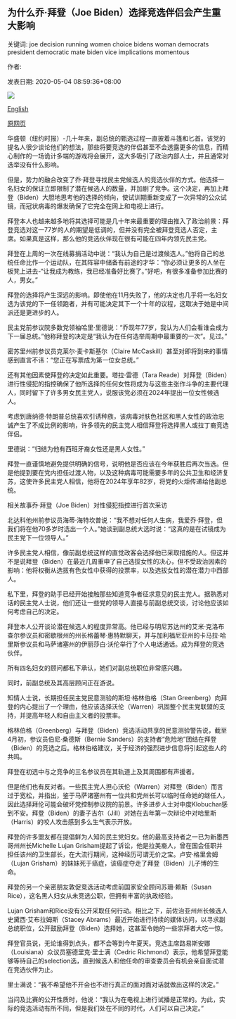 ## 为什么乔·拜登（Joe Biden）选择竞选伴侣会产生重大影响

关键词: joe decision running women choice bidens woman democrats president democratic mate biden vice implications momentous

作者: 

发表日期: 2020-05-04 08:59:36+08:00

![](https://www.straitstimes.com/sites/default/files/styles/x_large/public/articles/2020/05/04/ab_biden_040520.jpg?itok=bU5K3bSE)

[English](Why%20Joe%20Biden%27s%20choice%20of%20running%20mate%20has%20momentous%20implications.md)

[原网页](https://www.straitstimes.com/world/united-states/why-joe-bidens-choice-of-running-mate-has-momentous-implications)

华盛顿（纽约时报）-几十年来，副总统的甄选过程一直披着斗篷和匕首。该党的提名人很少谈论他们的想法，那些将要竞选的伴侣甚至不会透露更多的信息，而精心制作的一场诡计多端的游戏将会展开，这大多吸引了政治内部人士，并且通常对选举没有什么影响。

但是，势力的融合改变了乔·拜登寻找民主党候选人的竞选伙伴的方式。他选择一名妇女的保证立即限制了潜在候选人的数量，并加剧了竞争。这个决定，再加上拜登（Biden）大胆地思考他的选择的倾向，使试训期重新变成了一次异常的公众试镜，而冠状病毒的爆发确保了它完全在网上和电视上进行。

拜登本人也越来越多地将其选择可能是几十年来最重要的理由推入了政治前景：拜登竞选对这一77岁的人的期望是低调的，但并没有完全被拜登竞选人否定，主席。如果真是这样，那么他的竞选伙伴现在很有可能在四年内领先民主党。

拜登在上周的一次在线募捐活动中说：“我认为自己是过渡候选人。”他将自己的总统任命比作一个运动队，在其阵容中储备有前途的才华：“你必须让更多的人坐在板凳上进去-“让我成为教练，我已经准备好比赛了。”好吧，有很多准备参加比赛的人，男女。”

拜登的选择将产生深远的影响。即使他在11月失败了，他的决定也几乎将一名妇女选为该党的下一任领跑者，并有可能决定其下一个十年的议程，这取决于她是中间派还是更进步的人。

民主党前参议院多数党领袖哈里·里德说：“乔现年77岁，我认为人们会看谁会成为下一届总统。”他称拜登的决定是“我认为在任何选举周期中最重要的一次”。见过。”

密苏里州前参议员克莱尔·麦卡斯基尔（Claire McCaskill）甚至对即将到来的事情感到直言不讳：“您正在写票成为第一位女总统。”

还有其他因素使拜登的决定如此重要。塔拉·雷德（Tara Reade）对拜登（Biden）进行性侵犯的指控确保了他所选择的任何女性将成为与这些主张作斗争的主要代理人，同时留下了许多男女民主党人，说服该党必须在2024年提出一位女性候选人。

考虑到唐纳德·特朗普总统喜欢引诱种族，该病毒对肤色社区和黑人女性的政治忠诚产生了不成比例的影响，许多领先的民主党人相信拜登将选择黑人或拉丁裔竞选伴侣。

里德说：“归结为他有西班牙裔女性还是黑人女性。”

拜登一直谨慎地避免提供明确的信号，说明他是否应该在今年获胜后再次当选。但是他提到要在党内担任过渡人物，以及这种病毒可能需要多年的公共卫生和经济复苏，这使许多民主党人相信，他将在2024年享年82岁，将党的火炬传递给他副总统。

相关故事乔·拜登（Joe Biden）对性侵犯指控进行首次采访

北达科他州前参议员海蒂·海特坎普说：“我不想对任何人生病，我爱乔·拜登，但我们将在他70多岁时选出一个人。”她谈到副总统大选时说：“这真的是在试镜成为民主党下一位领导人。”

许多民主党人相信，像前副总统这样的直觉政客会选择他已采取措施的人。但这并不是说拜登（Biden）在最近几周重申了自己选拔女性的决心，但不受政治因素的影响：他将权衡从选拔有色女性中获得的投票率，以及选拔女性的潜在潜力中西部人。

私下里，拜登的助手已经开始接触那些知道竞争者征求意见的民主党人。据熟悉对话的民主党人士说，他们还让一些党的领导人直接与前副总统交谈，讨论他应该如何考虑自己的决定。

拜登本人公开谈论潜在候选人的程度异常高。他已经与明尼苏达州的艾米·克洛布查尔参议员和密歇根州的州长格蕾琴·惠特默聊天，并与加利福尼亚州的卡马拉·哈里斯参议员和马萨诸塞州的伊丽莎白·沃伦举行了个人电话通话。成为拜登的竞选伙伴。

所有四名妇女的顾问都私下承认，她们对副总统职位非常感兴趣。

同时，前副总统及其高层顾问正在游说。

知情人士说，长期担任民主党民意测验的斯坦·格林伯格（Stan Greenberg）向拜登的内心提出了一个理由，他应该选择沃伦（Warren）巩固整个民主党联盟的支持，并提高年轻人和自由主义者的投票率。

格林伯格（Greenberg）与拜登（Biden）竞选活动共享的民意测验警告说，截至4月初，参议员伯尼·桑德斯（Bernie Sanders）的支持者“危险地”团结在拜登（Biden）的竞选之后。格林伯格建议，关于经济的强烈进步信息将引起这些人的共鸣。

拜登在初选中与之竞争的三名参议员在其轨道上及其周围都有声援者。

但是他们也有反对者。一些民主党人担心沃伦（Warren）对拜登（Biden）而言过于宽松，并指出，鉴于马萨诸塞州有一位共和党州长可以临时任命她的继任人，因此选择拜伦可能会破坏党控制参议院的前景。许多进步人士对中度Klobuchar感到不安。拜登（Biden）的妻子吉尔（Jill）对她在去年第一次辩论中对哈里斯（Harris）的咬人攻击感到多么生气表示开放。

拜登的许多盟友都在提倡鲜为人知的民主党妇女。他的最高支持者之一已为新墨西哥州州长Michelle Lujan Grisham提起了诉讼，他是拉美裔人，曾在国会任职并担任该州的卫生部长，在大流行期间，这种经历可谓无价之宝。卢安·格里舍姆（Lujan Grisham）的妹妹死于癌症，该癌症夺走了拜登（Biden）儿子博的生命。

拜登的另一个亲密朋友敦促竞选活动考虑前国家安全顾问苏珊·赖斯（Susan Rice），这名黑人妇女从未竞选公职，但拥有丰富的执政经验。

Lujan Grisham和Rice没有公开采取任何行动。相比之下，前佐治亚州州长候选人史黛西·艾布拉姆斯（Stacey Abrams）最近开始进行持续的媒体访问，以寻求副总统职位，公开鼓励拜登（Biden）选择她，这甚至令她的一些崇拜者大吃一惊。

拜登官员说，无论谁得到点头，都不会等到今年夏天。竞选主席路易斯安娜（Louisiana）众议员塞德里克·里士满（Cedric Richmond）表示，他希望拜登能够等待自己的selection选，直到候选人和他任命的审查委员会有机会亲自面试潜在竞选伙伴为止。

里士满说：“我不希望他不开会也不进行真正的面对面对话就做出这样的决定。”

当问及比赛的公开性质时，他说：“我认为在电视上进行试播是正常的。为此，实际的竞选活动有所不同，但是我们处在不同的时代，人们可以自己决定。”